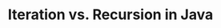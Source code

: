 ---
title: Iteration vs. Recursion in Java
tags: [External Post, Java, Algorithm]
style: border
color: secondary
description: Want to learn more about using iteration and recursion in Java? Click here to learn more about these two methods and their strengths and weaknesses.
external_url: https://dzone.com/articles/iteration-vs-recursion-in-java
---
